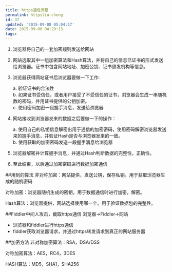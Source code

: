 ```yaml
---
title: https通信流程
permalink: httpsliu-cheng
id: 37
updated: '2015-09-08 05:04:37'
date: 2015-09-08 04:29:13
tags:
---
```




1. 浏览器将自己的一套加密规则发送给网站
2. 网站选取其中一组加密算法和Hash算法，并将自己的信息已证书的形式发送给浏览器。证书中包含网站地址、加密公钥、证书颁发机构等信息。
3. 浏览器获得网站证书后浏览器要做一下工作:

	a. 验证证书的合法性  
	b. 如果证书受信任，或者用户接受了不受信任的证书，浏览器会生成一串随机数的密码，并用证书提供的公钥加密。  
	c. 使用密码加密一段握手消息，发送给浏览器
	
4. 网站接收到浏览器发来的数据之后要做一下的操作：

	a. 使用自己的私钥信息解密出用于通信的加密密码，使用密码解密浏览器发送来的握手消息，并验证Hash是否与浏览器发来的一致。  
	b. 使用获取的加密密码发送一段握手消息给浏览器
	
5. 浏览器解密并计算握手消息，并通过Hash判断数据的完整性，正确性。
6. 至此结束，以后通过加密密码进行数据加密通信


##用到的算法
非对称加密：网站提供，发送公钥，保存私钥。用于获取浏览器生成的随机密码

对称加密：浏览器随机生成的密钥。用于数据通信时进行加密，解密。

Hash算法：浏览器提供，网站选择使用哪一个。用于验证数据包的完整性。

##Fiddler中间人攻击，截取https通信
浏览器->Fiddler->网站

* 浏览器和fiddler进行https通信  
* fiddler获取浏览器请求，并通过https转发请求到真正的网站服务器

##加密方法
非对称加密算法：RSA，DSA/DSS

对称加密算法：AES，RC4，3DES

HASH算法：MD5，SHA1，SHA256

